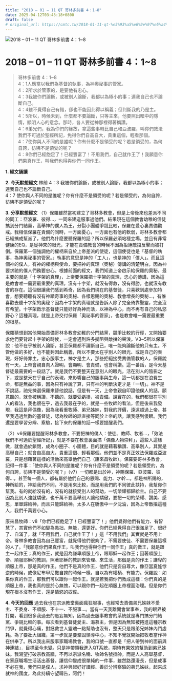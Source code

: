 ```yaml
---
title: "2018 – 01 – 11 QT 哥林多前書 4：1~8"
date: 2025-04-12T03:43:18+0800
draft: false
# original_url: https://cmtc.tw/2018-01-11-qt-%e5%93%a5%e6%9e%97%e5%a4%9a%e5%89%8d%e6%9b%b8-4%ef%bc%9a18
---
```


![2018 – 01 – 11 QT 哥林多前書 4：1\~8](/images/qt.jpg   "2018 – 01 – 11 QT 哥林多前書 4：1\~8")

# 2018 – 01 – 11 QT 哥林多前書 4：1\~8

> 哥林多前書 4：1\~8  
> 4：1人應當以我們為基督的執事，為神奧祕事的管家。  
> 4：2所求於管家的，是要他有忠心。  
> 4：3我被你們論斷，或被別人論斷，我都以為極小的事；連我自己也不論斷自己。  
> 4：4雖不覺得自己有錯，卻也不能因此得以稱義；但判斷我的乃是主。  
> 4：5所以，時候未到，什麼都不要論斷，只等主來，他要照出暗中的隱情，顯明人心的意念。那時，各人要從神那裡得著稱讚。  
> 4：6弟兄們，我為你們的緣故，拿這些事轉比自己和亞波羅，叫你們效法我們不可過於聖經所記，免得你們自高自大，貴重這個，輕看那個。  
> 4：7使你與人不同的是誰呢？你有什麼不是領受的呢？若是領受的，為何自誇，彷彿不是領受的呢？  
> 4：8你們已經飽足了！已經豐富了！不用我們，自己就作王了！我願意你們果真作王，叫我們也得與你們一同作王。

**1. 經文誦讀**

**2.  今天默想經文**
林前 4：3 我被你們論斷，或被別人論斷，我都以為極小的事；連我自己也不論斷自己。  
4：7 使你與人不同的是誰呢？你有什麼不是領受的呢？若是領受的，為何自誇，彷彿不是領受的呢？

**3. 分享默想經文**
（1）保羅雖然當初建立了哥林多教會，但是上帝後來也差派不同的同工：亞波羅、彼得…，一同來建造服事過他們。結果現在這個教會幼稚的信徒搞到分門結黨，高舉神的僕人為王，分裂小團體爭競比較，保羅在愛心裏責備勸戒。我相信保羅在責備的同時，一方面憂心，一方面也有他的軟弱，哥林多教會都已經搞成幫派了，他們為什麼要聽保羅的話？所以保羅必須站穩立場，並且有非常健康的EQ，是從神來的眼光，才能在責備教會的時候不因為拒絕敵擋反擊而被打倒。保羅第一個強調他的權柄來自於上帝差派的使徒，這個使徒也是「基督的執事，為神奧祕事的管家。」執事的意思是神的「工人」，也是神的「僕人」。而且這個神的僕人，有神的權柄與使命，要把神的真理（奧秘）傳講的清楚明白，因為神要求祂的僕人們務要忠心。根據前面的經文，我們知道上帝啟示給保羅的奧秘，最主要的就是「十字架的真理」，上帝要保羅把十字架的真理，忠心的傳講，因為這是教會唯一需要最重要的真理。沒有十字架，就沒有得救，沒有得勝，也就沒有教會的存在。這個很讓我們感到希奇，因為我們現在的基督徒，只喜歡到處參加特會，想要聽聽有沒有神蹟奇事的奧秘、各樣恩賜的奧秘、教會增長的奧秘…，有誰喜歡去聽十字架的奧秘？因為十字架的真理就是告訴人除了完全倚靠聖靈，完全沒有希望。十字架啟示基督徒只能好好為神而活，以神為中心，而不再有自己的私慾野心？這種真理，就是上帝交付保羅「奧祕事的管家」，也是教會唯一需要最重要的根基。

保羅猜想到當他開始責備哥林多教會幼稚的分門結黨，競爭比較的行徑，又開始要求他們要背起十字架的時候，一定會遇到許多攔阻與敵擋的聲浪。V3\~5所以保羅說：他不在乎被別人論斷，甚至保羅都不論斷自己，唯一能夠論斷他的只有主。不管他做的多好，也不能夠因此稱義，所以不要太在乎別人的眼光、或是自己的表現，好好倚靠主，忠心服事主，神才是主人，那些拒絕接受責備管教的人，保羅說有一天，上帝會親自向人證明，會顯明、會責備，也會稱讚。這一番話，是今天基督徒最需要的一段話了。就是我們不要整天在意別人的眼光，活在別人的陰影之下，或是整天在乎自己的表現，來影響自己的服事與生命，這一切都是在浪費生命，都是無益的事，因為只有神說了算，只有神的判斷決定才是「一切」。神不是不說話，祂先揀選保羅來替他說話，但是有一天，上帝會親自印證他僕人的話，願意聽的，就會被稱讚，不聽的，就要受虧損，被責備。說實在的，我們都很在乎別人的看法，我也很在乎，過去我最在乎的，就是一些牧師的看法，但是後來我發現，我這是拜偶像，因為我看重牧師、弟兄姊妹，對我的評價，遠遠超過上帝。甚至我遇過無數的基督徒，認為牧師的話直接等同於上帝的話，讓我感到傻眼。我們還是要學習分辨、察驗，接下來的保羅的話一樣要提醒我們。

（2）v6保羅要提醒哥林多教會，不要把神的僕人：使徒、教師、牧者…，「效法我們不可過於聖經所記」，就是不要在教會裏面搞「偶像人物崇拜」，這些人這樣做，就會過於鎖閉，成為小圈子、小團體，目的就是藉著稱讚、高舉別人，其實是高舉自己；就會自高自大，貴重這個、輕看那個。他們並不是真正效法保羅或亞波羅，只是想藉著這樣的活動來高舉他們自己（康來昌牧師）。保羅要哥林多教會，記得一件事：「使你與人不同的是誰呢？你有什麼不是領受的呢？若是領受的，為何自誇，彷彿不是領受的呢？」（v7）一切都是出於神，神賜保羅、亞波羅、彼得…，甚至每一個人，都有屬於他們自己的恩賜、能力、才幹…。都是神所賜的，神所給的，神給我們不同，不是用來比較，而是用我們的不同彼此扶持，我幫你你幫我。有的就給沒有的，沒有的就接受別人的幫助，一切榮耀都歸給主。自己不要因為比別人強就驕傲，也千萬不要高舉別人讓他驕傲，要把一切的榮耀、讚美、感恩，單單歸給神，而且只能歸給神。太多人在驕傲中一夕沈淪，因為上帝敵擋這種人，我們千萬要小心。

康來昌牧師：v8「你們已經飽足了！已經豐富了！」他們覺得他們有能力、有智慧了，其實他們不如變為愚拙、無能，還更好。你們已經覺得自己很滿足了、很好了、自滿了，就「不用我們，自己就作王了！」這「不用我們」其實就是不用上帝。哥林多教會因為自己豐富，就覺得他們很夠了，不需要使徒、不需要保羅這樣的人了。「我願意你們果真作王，叫我們也得與你們一同作王」真的做王，就是跟主一起作王；真的作王，就是因為謙卑順服上帝，跟耶穌一起作王；因著順服上帝、順服耶穌的教訓，照著耶穌的教訓來管理、來生活，那個是真的作王；謙卑的順服上帝，那是真的作王。他們不是真的作王，他們只是妄自尊大，像亞當夏娃悖逆的時候，或像尼布甲尼撒自誇的時候一樣，自以為有權柄、有能力。保羅說：如果你真的作王，那我們可以跟你一起作王。就是若我把你們教成這樣：你們真的是順服上帝，我也真的是於心無愧，可以跟你們一起在順服上帝裡面治理。但是你們現在根本沒有作王，還是情慾的奴僕。

**4. 今天的回應**
過去我也在宗派教堂裏面瘋狂服事，也經常去責備弟兄姊妹不愛主、不委身、不順服、不十一、不服事…。當有一天我離開會堂事奉，我的眼界被打開，看到很多我過去的愚妄無知，因為過去服事教會的系統就是專門搞分門結黨、爭競比較的事。每次看到基督徒愛主、渴慕主，但是因為無知被捲進這種宗教鬥爭，就覺得心痛，對拯救世人靈魂一點幫助也沒有，整天只是跟弟兄姊妹內鬥虛耗。為了要壯大組織，第一步就是要鞏固領導中心，不知不覺就開始把牧者當作神在供奉了。所以我出來服事家職場教會，我的口號一直都是「把人帶到神的面前與神連結」．目標至今未變。只是神帶領我進入QT系統，期待有果效的幫助到弟兄姊妹。我渴望打破宗教高牆，不再以宗派名稱、牧師名號掛帥，而是人人高舉基督，在家庭職場生活活出基督。讓信仰變成很單純的一件事，雖然路還漫長，但是成事不必在我，我們只是僕人，求神興起好好讀經、善於分辨察驗的弟兄姊妹，起來成就神的國度，為此持續守望禱告，阿們！
